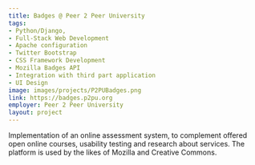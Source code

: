 ```yaml
---
title: Badges @ Peer 2 Peer University
tags: 
- Python/Django, 
- Full-Stack Web Development
- Apache configuration
- Twitter Bootstrap
- CSS Framework Development
- Mozilla Badges API
- Integration with third part application
- UI Design
image: images/projects/P2PUBadges.png
link: https://badges.p2pu.org
employer: Peer 2 Peer University
layout: project
---
```


Implementation of an online assessment system, to complement offered 
open online courses, usability testing and research about services. 
The platform is used by the likes of Mozilla and Creative Commons.